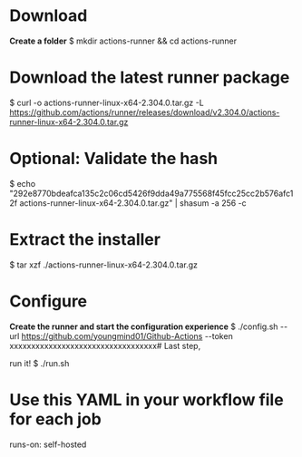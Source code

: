 
# Download
**Create a folder**
$ mkdir actions-runner && cd actions-runner

# Download the latest runner package
$ curl -o actions-runner-linux-x64-2.304.0.tar.gz -L https://github.com/actions/runner/releases/download/v2.304.0/actions-runner-linux-x64-2.304.0.tar.gz

# Optional: Validate the hash
$ echo "292e8770bdeafca135c2c06cd5426f9dda49a775568f45fcc25cc2b576afc12f  actions-runner-linux-x64-2.304.0.tar.gz" | shasum -a 256 -c

# Extract the installer
$ tar xzf ./actions-runner-linux-x64-2.304.0.tar.gz

# Configure
**Create the runner and start the configuration experience**
$ ./config.sh --url https://github.com/youngmind01/Github-Actions --token xxxxxxxxxxxxxxxxxxxxxxxxxxxxxxxxxx# Last step, 

run it!
$ ./run.sh

# Use this YAML in your workflow file for each job
runs-on: self-hosted